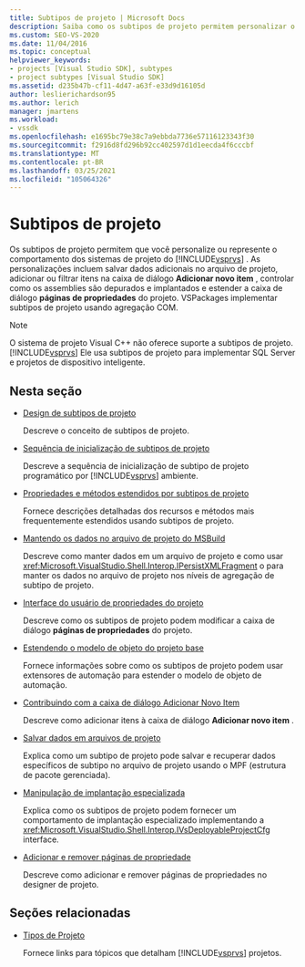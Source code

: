 ```yaml
---
title: Subtipos de projeto | Microsoft Docs
description: Saiba como os subtipos de projeto permitem personalizar o comportamento dos sistemas de projeto do Visual Studio. VSPackages implementar subtipos de projeto usando agregação COM.
ms.custom: SEO-VS-2020
ms.date: 11/04/2016
ms.topic: conceptual
helpviewer_keywords:
- projects [Visual Studio SDK], subtypes
- project subtypes [Visual Studio SDK]
ms.assetid: d235b47b-cf11-4d47-a63f-e33d9d16105d
author: leslierichardson95
ms.author: lerich
manager: jmartens
ms.workload:
- vssdk
ms.openlocfilehash: e1695bc79e38c7a9ebbda7736e57116123343f30
ms.sourcegitcommit: f2916d8fd296b92cc402597d1d1eecda4f6cccbf
ms.translationtype: MT
ms.contentlocale: pt-BR
ms.lasthandoff: 03/25/2021
ms.locfileid: "105064326"
---
```

# <a name="project-subtypes"></a>Subtipos de projeto
Os subtipos de projeto permitem que você personalize ou represente o comportamento dos sistemas de projeto do [!INCLUDE[vsprvs](../../code-quality/includes/vsprvs_md.md)] . As personalizações incluem salvar dados adicionais no arquivo de projeto, adicionar ou filtrar itens na caixa de diálogo **Adicionar novo item** , controlar como os assemblies são depurados e implantados e estender a caixa de diálogo **páginas de propriedades** do projeto. VSPackages implementar subtipos de projeto usando agregação COM.

> [!NOTE]
> O sistema de projeto Visual C++ não oferece suporte a subtipos de projeto. [!INCLUDE[vsprvs](../../code-quality/includes/vsprvs_md.md)] Ele usa subtipos de projeto para implementar SQL Server e projetos de dispositivo inteligente.

## <a name="in-this-section"></a>Nesta seção

- [Design de subtipos de projeto](../../extensibility/internals/project-subtypes-design.md)

  Descreve o conceito de subtipos de projeto.

- [Sequência de inicialização de subtipos de projeto](../../extensibility/internals/initialization-sequence-of-project-subtypes.md)

  Descreve a sequência de inicialização de subtipo de projeto programático por [!INCLUDE[vsprvs](../../code-quality/includes/vsprvs_md.md)] ambiente.

- [Propriedades e métodos estendidos por subtipos de projeto](../../extensibility/internals/properties-and-methods-extended-by-project-subtypes.md)

  Fornece descrições detalhadas dos recursos e métodos mais frequentemente estendidos usando subtipos de projeto.

- [Mantendo os dados no arquivo de projeto do MSBuild](../../extensibility/internals/persisting-data-in-the-msbuild-project-file.md)

  Descreve como manter dados em um arquivo de projeto e como usar <xref:Microsoft.VisualStudio.Shell.Interop.IPersistXMLFragment> o para manter os dados no arquivo de projeto nos níveis de agregação de subtipo de projeto.

- [Interface do usuário de propriedades do projeto](../../extensibility/internals/project-property-user-interface.md)

  Descreve como os subtipos de projeto podem modificar a caixa de diálogo **páginas de propriedades** do projeto.

- [Estendendo o modelo de objeto do projeto base](../../extensibility/internals/extending-the-object-model-of-the-base-project.md)

  Fornece informações sobre como os subtipos de projeto podem usar extensores de automação para estender o modelo de objeto de automação.

- [Contribuindo com a caixa de diálogo Adicionar Novo Item](../../extensibility/internals/contributing-to-the-add-new-item-dialog-box.md)

  Descreve como adicionar itens à caixa de diálogo **Adicionar novo item** .

- [Salvar dados em arquivos de projeto](../../extensibility/saving-data-in-project-files.md)

  Explica como um subtipo de projeto pode salvar e recuperar dados específicos de subtipo no arquivo de projeto usando o MPF (estrutura de pacote gerenciada).

- [Manipulação de implantação especializada](../../extensibility/internals/handling-specialized-deployment.md)

  Explica como os subtipos de projeto podem fornecer um comportamento de implantação especializado implementando a <xref:Microsoft.VisualStudio.Shell.Interop.IVsDeployableProjectCfg> interface.

- [Adicionar e remover páginas de propriedade](../../extensibility/adding-and-removing-property-pages.md)

  Descreve como adicionar e remover páginas de propriedades no designer de projeto.

## <a name="related-sections"></a>Seções relacionadas

- [Tipos de Projeto](../../extensibility/internals/project-types.md)

  Fornece links para tópicos que detalham [!INCLUDE[vsprvs](../../code-quality/includes/vsprvs_md.md)] projetos.
